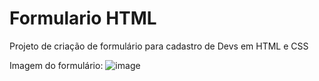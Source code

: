 # Formulario HTML
Projeto de criação de formulário para cadastro de Devs em HTML e CSS

Imagem do formulário:
![image](https://user-images.githubusercontent.com/89278356/147891477-050cb601-e8c7-4a42-9aa4-3dd24db1bd83.png)
